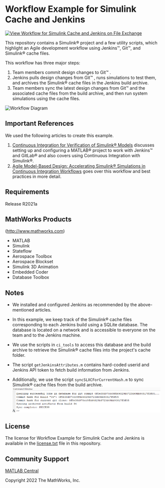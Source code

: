 # Workflow Example for Simulink Cache and Jenkins

[![View Workflow for Simulink Cache and Jenkins on File Exchange](https://www.mathworks.com/matlabcentral/images/matlab-file-exchange.svg)](https://www.mathworks.com/matlabcentral/fileexchange/100376-workflow-for-simulink-cache-and-jenkins)


This repository contains a Simulink® project and a few utility scripts, which highlight an Agile development workflow using Jenkins™, Git™, and Simulink® cache files.


This workflow has three major steps:
1. Team members commit design changes to Git™ .
2. Jenkins pulls design changes from Git™ , runs simulations to test them, and archives the Simulink® cache files in the Jenkins build archive.
3. Team members sync the latest design changes from Git™  and the associated cache files from the build archive, and then run system simulations using the cache files.

![Workflow Diagram](https://www.mathworks.com/company/newsletters/articles/agile-model-based-design-accelerating-simulink-simulations-in-continuous-integration-workflows/_jcr_content/mainParsys/image_0_copy_copy_95.adapt.1200.medium.jpg/1576851787792.jpg)

## Important References

We used the following articles to create this example.

1. [Continuous Integration for Verification of Simulink® Models](https://www.mathworks.com/company/newsletters/articles/continuous-integration-for-verification-of-simulink-models.html#configure_jenkins)
discusses setting up and configuring a MATLAB® project to work with Jenkins™ and GitLab® and also covers using Continuous Integration with Simulink®.
2. [Agile Model-Based Design: Accelerating Simulink® Simulations in Continuous Integration Workflows](https://www.mathworks.com/company/newsletters/articles/agile-model-based-design-accelerating-simulink-simulations-in-continuous-integration-workflows.html)
goes over this workflow and best practices in more detail.

## Requirements

Release R2021a

## MathWorks Products 

(http://www.mathworks.com)

* MATLAB
* Simulink
* Stateflow
* Aerospace Toolbox
* Aerospace Blockset
* Simulink 3D Animation
* Embedded Coder
* Database Toolbox

## Notes

- We installed and configured Jenkins as recommended by the above-mentioned articles. 

- In this example, we keep track of the Simulink® cache files corresponding to each Jenkins build using a SQLite database. The database is located on a network and is accessible to everyone on the team and to the Jenkins machine.

- We use the scripts in ```ci_tools``` to access this database and the build archive to retrieve the Simulink® cache files into the project's cache folder.

- The script ```getJenkinsAttributes.m``` contains hard-coded userid and Jenkins API token to fetch build information from Jenkins.

- Additionally, we use the script ```syncSLXCForCurrentHash.m``` to sync Simulink® cache files from the build archive.
![Sync Files Image](sync_img.png)

## License

The license for Workflow Example for Simulink Cache and Jenkins is available in the [license.txt](license.txt) file in this repository.

## Community Support
[MATLAB Central](https://www.mathworks.com/matlabcentral)

Copyright 2022 The MathWorks, Inc.